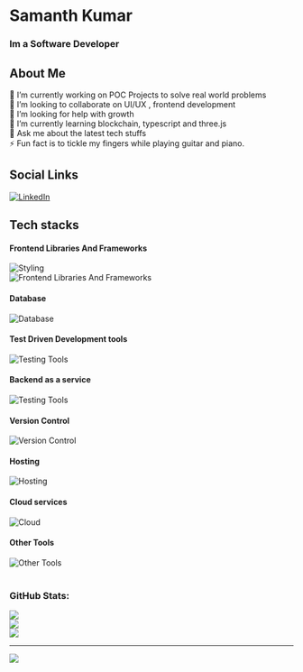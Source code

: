 

<h1> Samanth Kumar</h1>
<h3>Im a Software Developer</h3>


<h2>About Me </h2> 
🔭 I’m currently working on POC Projects to solve real world problems<br>👯 I’m looking to collaborate on UI/UX , frontend development<br>🤝 I’m looking for help with growth <br>🌱 I’m currently learning blockchain, typescript and three.js<br>💬 Ask me about the latest tech stuffs<br>⚡ Fun fact is to tickle my fingers while playing guitar and piano.


<h2>Social Links </h2> 

[![LinkedIn](https://img.shields.io/badge/LinkedIn-%230077B5.svg?logo=linkedin&logoColor=white)](https://linkedin.com/in/samanth-kumar-sg) 
<br>

<h2> Tech stacks</h2> 

<h4>Frontend Libraries And Frameworks</h4>

![Styling](https://skillicons.dev/icons?i=html,css,tailwind,bootstrap,sass,materialui,styledcomponents)<br>
![Frontend Libraries And Frameworks](https://skillicons.dev/icons?i=js,ts,react,redux,nextjs,svelte,vue,nodejs,expressjs,jquery) 
<br>

<h4>Database</h4>

![Database](https://skillicons.dev/icons?i=mongodb,mysql,postgres)
<br>

<h4>Test Driven Development tools </h4>

![Testing Tools](https://skillicons.dev/icons?i=jest)
<br>

<h4>Backend as a service </h4>

![Testing Tools](https://skillicons.dev/icons?i=appwrite,prisma)
<br>

<h4>Version Control</h4>

![Version Control](https://skillicons.dev/icons?i=git,github)
<br>

<h4>Hosting</h4>

![Hosting](https://skillicons.dev/icons?i=heroku,netlify,vercel,nginx,aws)
<br>

<h4>Cloud services</h4>

![Cloud](https://skillicons.dev/icons?i=aws,docker,gcp)
<br>

<h4>Other Tools</h4>

![Other Tools](https://skillicons.dev/icons?i=postman,figma,xd)
<br>
<br>


<h3> GitHub Stats: </h3>

![](https://github-readme-stats.vercel.app/api?username=Samanthkumarsg&theme=radical&hide_border=false&include_all_commits=true&count_private=true)<br>
![](https://github-readme-streak-stats.herokuapp.com/?user=Samanthkumarsg&theme=radical&hide_border=false)<br>
![](https://github-readme-stats.vercel.app/api/top-langs/?username=Samanthkumarsg&theme=radical&hide_border=false&include_all_commits=true&count_private=true&layout=compact)


---
[![](https://visitcount.itsvg.in/api?id=Samanthkumarsg&icon=5&color=0)](https://visitcount.itsvg.in)

<!-- Proudly created with GPRM ( https://gprm.itsvg.in ) -->

